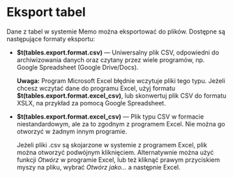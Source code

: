 # Eksport tabel

Dane z tabel w systemie Memo można eksportować do plików. Dostępne są następujące formaty eksportu:

- **$t(tables.export.format.csv)** —
  Uniwersalny plik CSV, odpowiedni do archiwizowania danych oraz czytany przez wiele programów,
  np. Google Spreadsheet (Google Drive/Docs).

  **Uwaga:** Program Microsoft Excel błędnie wczytuje pliki tego typu. Jeżeli chcesz wczytać dane do
  programu Excel, użyj formatu **$t(tables.export.format.excel_csv)**, lub skonwertuj plik CSV do
  formatu XSLX, na przykład za pomocą Google Spreadsheet.

- **$t(tables.export.format.excel_csv)** —
  Plik typu CSV w formacie niestandardowym, ale za to zgodnym z programem Excel.
  Nie można go otworzyć w żadnym innym programie.

  Jeżeli pliki .csv są skojarzone w systemie z programem Excel, plik można otworzyć podwójnym kliknięciem.
  Alternatywnie można użyć funkcji _Otwórz_ w programie Excel, lub też kliknąć prawym przyciskiem
  myszy na pliku, wybrać _Otwórz jako…_ a następnie Excel.
